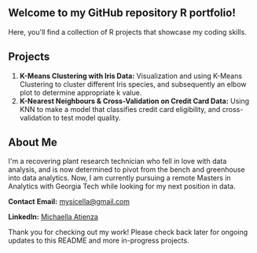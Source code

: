 ## Welcome to my GitHub repository R portfolio!
Here, you'll find a collection of R projects that showcase my coding skills.

## Projects
1. **K-Means Clustering with Iris Data:** Visualization and using K-Means Clustering to cluster different Iris species, and subsequently an elbow plot to determine appropriate k value.
2. **K-Nearest Neighbours & Cross-Validation on Credit Card Data:** Using KNN to make a model that classifies credit card eligibility, and cross-validation to test model quality.

## About Me
I'm a recovering plant research technician who fell in love with data analysis, and is now determined to pivot from the bench and greenhouse into data analytics. Now, I am currently pursuing a remote Masters in Analytics with Georgia Tech while looking for my next position in data.

**Contact**
**Email:** mysicella@gmail.com

**LinkedIn:** [Michaella Atienza](https://www.linkedin.com/in/michaella-atienza/)

Thank you for checking out my work! Please check back later for ongoing updates to this README and more in-progress projects.





